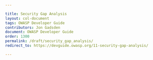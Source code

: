 ```yaml
---

title: Security Gap Analysis
layout: col-document
tags: OWASP Developer Guide
contributors: Jon Gadsden
document: OWASP Developer Guide
order: 1300
permalink: /draft/security_gap_analysis/
redirect_to: https://devguide.owasp.org/11-security-gap-analysis/

---
```

